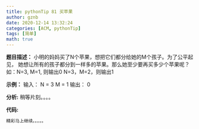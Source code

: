 ```yaml
---
title: pythonTip 81 买苹果
author: gznb
date: 2020-12-14 13:32:24
categories: [ACM, pythonTip]
tags: [简单]
math: true
---
```


**题目描述：**
小明的妈妈买了N个苹果，想把它们都分给她的M个孩子。为了公平起见，
她想让所有的孩子都分到一样多的苹果。那么她至少要再买多少个苹果呢？
如：N=3, M=1, 则输出0
    N=3，M=2，则输出1

**示例：**
输入：
N = 3
M = 1
输出：
0


**分析:**
稍等片刻。。。。

**代码:**
```python
精彩马上继续。。。。。
```
